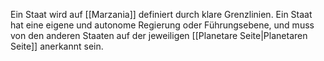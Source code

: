 Ein Staat wird auf [[Marzania]] definiert durch klare Grenzlinien. Ein Staat hat eine eigene und autonome Regierung oder Führungsebene, und muss von den anderen Staaten auf der jeweiligen [[Planetare Seite|Planetaren Seite]] anerkannt sein.